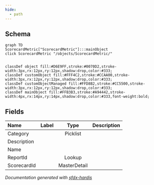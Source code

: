 ```yaml
---
hide:
  - path
---
```



## Schema

```mermaid
graph TD
ScorecardMetric["ScorecardMetric"]:::mainObject
click ScorecardMetric "/objects/ScorecardMetric/"


classDef object fill:#D6E9FF,stroke:#0070D2,stroke-width:3px,rx:12px,ry:12px,shadow:drop,color:#333;
classDef customObject fill:#FFF4C2,stroke:#CCAA00,stroke-width:3px,rx:12px,ry:12px,shadow:drop,color:#333;
classDef customObjectManaged fill:#FFD8B2,stroke:#CC5500,stroke-width:3px,rx:12px,ry:12px,shadow:drop,color:#333;
classDef mainObject fill:#FFB3B3,stroke:#A94442,stroke-width:4px,rx:14px,ry:14px,shadow:drop,color:#333,font-weight:bold;

```


<!-- Object description -->

## Fields

| Name      | Label | Type | Description |
| :-------- | :---- | :--: | :---------- | 
| Category |  | Picklist | <!-- --> |
| Description |  |  | <!-- --> |
| Name |  |  | <!-- --> |
| ReportId |  | Lookup | <!-- --> |
| ScorecardId |  | MasterDetail | <!-- --> |








_Documentation generated with [sfdx-hardis](https://sfdx-hardis.cloudity.com)_
